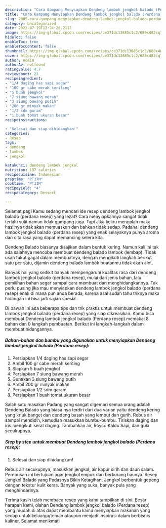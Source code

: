 ```yaml
---
description: "Cara Gampang Menyiapkan Dendeng lambok jengkol balado (Perdana resep) yang Bikin Ngiler, Buat Buka Puasa Bisa Manjain Lidah"
title: "Cara Gampang Menyiapkan Dendeng lambok jengkol balado (Perdana resep) yang Bikin Ngiler, Buat Buka Puasa Bisa Manjain Lidah"
slug: 2005-cara-gampang-menyiapkan-dendeng-lambok-jengkol-balado-perdana-resep-yang-bikin-ngiler-buat-buka-puasa-bisa-manjain-lidah
category: Uncategorized
date: 2022-07-19T12:24:26.211Z
image: https://img-global.cpcdn.com/recipes/ce371dc13685c1c2/680x482cq70/dendeng-lambok-jengkol-balado-perdana-resep-foto-resep-utama.jpg
hideToc: false
enableToc: true
enableTocContent: false
thumbnail: https://img-global.cpcdn.com/recipes/ce371dc13685c1c2/680x482cq70/dendeng-lambok-jengkol-balado-perdana-resep-foto-resep-utama.jpg
cover: https://img-global.cpcdn.com/recipes/ce371dc13685c1c2/680x482cq70/dendeng-lambok-jengkol-balado-perdana-resep-foto-resep-utama.jpg
author: Admin
authorAv: notfound
ratingvalue: 4.7
reviewcount: 23
recipeingredient:
- "1/4 daging has sapi segar"
- "100 gr cabe merah keriting"
- "5 buah jengkol"
- "7 siung bawang merah"
- "3 siung bawang putih"
- "200 gr minyak makan"
- "1/2 sdm garam"
- "1 buah tomat ukuran besar"
recipeinstructions:

- "Selesai dan siap dihidangkan!"
categories:
- Resep
tags:
- dendeng
- lambok
- jengkol

katakunci: dendeng lambok jengkol 
nutrition: 137 calories
recipecuisine: Indonesian
preptime: "PT37M"
cooktime: "PT31M"
recipeyield: "4"
recipecategory: Dessert

---
```



Selamat pagi Kamu sedang mencari ide resep dendeng lambok jengkol balado (perdana resep) yang lezat? Cara menyiapkannya sangat tidak terlalu sulit namun tidak gampang juga. Tapi Jika keliru mengolah maka hasilnya tidak akan memuaskan dan bahkan tidak sedap. Padahal dendeng lambok jengkol balado (perdana resep) yang enak selayaknya punya aroma dan cita rasa yang dapat memancing selera kita.


Dendeng Balado biasanya disajikan dalam bentuk kering. Namun kali ini tak ada salahnya mencoba membuat dendeng balado lambok (lembap). Tidak usah takut gagal dalam membuatnya, dengan mengikuti langkah berikut satu per satu, dijamin dendeng balado lambok buatanmu tidak akan alot.

Banyak hal yang sedikit banyak mempengaruhi kualitas rasa dari dendeng lambok jengkol balado (perdana resep), mulai dari jenis bahan, lalu pemilihan bahan segar sampai cara membuat dan menghidangkannya. Tak perlu pusing jika mau menyiapkan dendeng lambok jengkol balado (perdana resep) enak di mana pun anda berada, karena asal sudah tahu triknya maka hidangan ini bisa jadi sajian spesial.


Di bawah ini ada beberapa tips dan trik praktis untuk membuat dendeng lambok jengkol balado (perdana resep) yang siap dikreasikan. Kamu bisa membuat Dendeng lambok jengkol balado (Perdana resep) memakai 8 bahan dan 0 langkah pembuatan. Berikut ini langkah-langkah dalam membuat hidangannya.

<!--inarticleads1-->

##### Bahan-bahan dan bumbu yang digunakan untuk menyiapkan Dendeng lambok jengkol balado (Perdana resep):

1. Persiapkan 1/4 daging has sapi segar
1. Ambil 100 gr cabe merah keriting
1. Siapkan 5 buah jengkol
1. Persiapkan 7 siung bawang merah
1. Gunakan 3 siung bawang putih
1. Ambil 200 gr minyak makan
1. Persiapkan 1/2 sdm garam
1. Persiapkan 1 buah tomat ukuran besar


Salah satu masakan Padang yang sangat digemari semua orang adalah Dendeng Balado yang biasa nya terdiri dari dua varian yaitu dendeng kering yang kriuk banget dan dendeng basah yang lembut dan gurih. Rebus air sampai mendidih, kemudian masukkan bumbu-bumbu. Tiriskan daging dan iris mengikuti serat daging. Tambahkan air, Royco Kaldu Sapi, dan gula secukupnya. 

<!--inarticleads2-->

##### Step by step untuk membuat Dendeng lambok jengkol balado (Perdana resep):


1. Selesai dan siap dihidangkan!

Rebus air secukupnya, masukkan jengkol, air kapur sirih dan daun salam. Perebusan ini bertujuan agar jengkol empuk dan berkurang baunya. Resep Jengkol Balado yang Pedasnya Bikin Ketagihan. Jengkol berbentuk gepeng dengan tekstur kulit keras. Banyak yang suka, banyak pula yang menghindarinya. 

Terima kasih telah membaca resep yang kami tampilkan di sini. Besar harapan kami, olahan Dendeng lambok jengkol balado (Perdana resep) yang mudah di atas dapat membantu kamu menyiapkan makanan yang sedap untuk keluarga/teman ataupun menjadi inspirasi dalam berbisnis kuliner. Selamat menikmati

